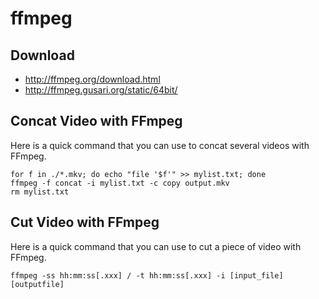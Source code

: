 # ffmpeg

## Download

* http://ffmpeg.org/download.html
* http://ffmpeg.gusari.org/static/64bit/

## Concat Video with FFmpeg

Here is a quick command that you can use to concat several videos with FFmpeg.

    for f in ./*.mkv; do echo "file '$f'" >> mylist.txt; done
    ffmpeg -f concat -i mylist.txt -c copy output.mkv
    rm mylist.txt

## Cut Video with FFmpeg

Here is a quick command that you can use to cut a piece of video with FFmpeg.

    ffmpeg -ss hh:mm:ss[.xxx] / -t hh:mm:ss[.xxx] -i [input_file] [outputfile]
